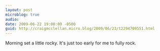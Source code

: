 ```yaml
---
layout: post
microblog: true
audio: 
date: 2009-06-22 19:00:00 -0500
guid: http://craigmcclellan.micro.blog/2009/06/23/t2294709551.html
---
```

Morning set a little rocky. It's just too early for me to fully rock.
